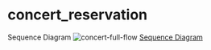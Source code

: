 # concert_reservation
Sequence Diagram
![concert-full-flow](https://github.com/yonghanyoon/concert_reservation/assets/88192173/b57e2525-5050-46ef-96df-3b586eccb7a1)
[Sequence Diagram](https://github.com/yonghanyoon/concert_reservation/blob/feature/concert/Docs/concert-full-flow.svg)
